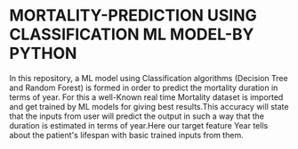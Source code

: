# MORTALITY-PREDICTION USING CLASSIFICATION ML MODEL-BY PYTHON
In this repository, a ML model using Classification algorithms (Decision Tree and Random Forest) is formed in order to predict the mortality duration in terms of year.
For this a well-Known real time Mortality dataset is imported and get trained by ML models for giving best results.This accuracy will state that the inputs from user will predict the output in such a
way that the duration is estimated in terms of year.Here our target feature Year tells about the patient's lifespan with basic trained inputs from them.

